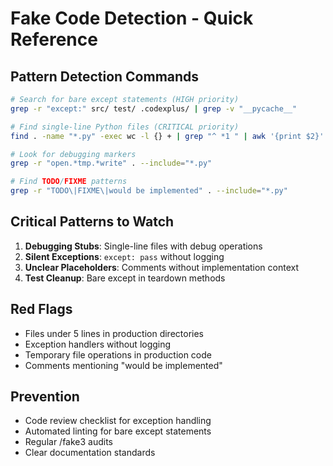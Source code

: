 # Fake Code Detection - Quick Reference

## Pattern Detection Commands

```bash
# Search for bare except statements (HIGH priority)
grep -r "except:" src/ test/ .codexplus/ | grep -v "__pycache__"

# Find single-line Python files (CRITICAL priority)
find . -name "*.py" -exec wc -l {} + | grep "^ *1 " | awk '{print $2}'

# Look for debugging markers
grep -r "open.*tmp.*write" . --include="*.py"

# Find TODO/FIXME patterns
grep -r "TODO\|FIXME\|would be implemented" . --include="*.py"
```

## Critical Patterns to Watch

1. **Debugging Stubs**: Single-line files with debug operations
2. **Silent Exceptions**: `except: pass` without logging
3. **Unclear Placeholders**: Comments without implementation context
4. **Test Cleanup**: Bare except in teardown methods

## Red Flags

- Files under 5 lines in production directories
- Exception handlers without logging
- Temporary file operations in production code
- Comments mentioning "would be implemented"

## Prevention

- Code review checklist for exception handling
- Automated linting for bare except statements
- Regular /fake3 audits
- Clear documentation standards